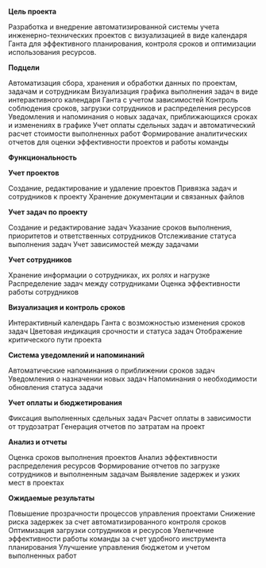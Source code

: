 **Цель проекта**

Разработка и внедрение автоматизированной системы учета инженерно-технических проектов с визуализацией в виде календаря Ганта для эффективного планирования, контроля сроков и оптимизации использования ресурсов.

**Подцели**

Автоматизация сбора, хранения и обработки данных по проектам, задачам и сотрудникам
Визуализация графика выполнения задач в виде интерактивного календаря Ганта с учетом зависимостей
Контроль соблюдения сроков, загрузки сотрудников и распределения ресурсов
Уведомления и напоминания о новых задачах, приближающихся сроках и изменениях в графике
Учет оплаты сдельных задач и автоматический расчет стоимости выполненных работ
Формирование аналитических отчетов для оценки эффективности проектов и работы команды


**Функциональность**

  **Учет проектов**
  
  Создание, редактирование и удаление проектов
  Привязка задач и сотрудников к проекту
  Хранение документации и связанных файлов
  
  **Учет задач по проекту**
  
  Создание и редактирование задач
  Указание сроков выполнения, приоритетов и ответственных сотрудников
  Отслеживание статуса выполнения задач
  Учет зависимостей между задачами
  
  **Учет сотрудников**
  
  Хранение информации о сотрудниках, их ролях и нагрузке
  Распределение задач между сотрудниками
  Оценка эффективности работы сотрудников
  
  **Визуализация и контроль сроков**
  
  Интерактивный календарь Ганта с возможностью изменения сроков задач
  Цветовая индикация срочности и статуса задач
  Отображение критического пути проекта
  
  **Система уведомлений и напоминаний**
  
  Автоматические напоминания о приближении сроков задач
  Уведомления о назначении новых задач
  Напоминания о необходимости обновления статуса задачи
  
  **Учет оплаты и бюджетирования**
  
  Фиксация выполненных сдельных задач
  Расчет оплаты в зависимости от трудозатрат
  Генерация отчетов по затратам на проект
  
  **Анализ и отчеты**
  
  Оценка сроков выполнения проектов
  Анализ эффективности распределения ресурсов
  Формирование отчетов по загрузке сотрудников и выполненным задачам
  Выявление задержек и узких мест в проектах

**Ожидаемые результаты**

Повышение прозрачности процессов управления проектами
Снижение риска задержек за счет автоматизированного контроля сроков
Оптимизация загрузки сотрудников и ресурсов
Увеличение эффективности работы команды за счет удобного инструмента планирования
Улучшение управления бюджетом и учетом выполненных работ
